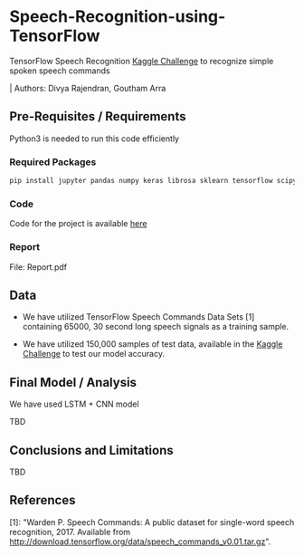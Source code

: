 # Speech-Recognition-using-TensorFlow
TensorFlow Speech Recognition [Kaggle Challenge] to recognize simple spoken speech commands

| Authors: Divya Rajendran, Goutham Arra

## Pre-Requisites / Requirements

Python3 is needed to run this code efficiently

### Required Packages

```bash
pip install jupyter pandas numpy keras librosa sklearn tensorflow scipy tqdm pydub
```

### Code

Code for the project is available [here]

### Report

File: Report.pdf

## Data

* We have utilized TensorFlow Speech Commands Data Sets [1] containing 65000, 30 second long speech signals as a training sample.

* We have utilized 150,000 samples of test data, available in the [Kaggle Challenge] to test our model accuracy.

## Final Model / Analysis

We have used LSTM + CNN model

TBD

## Conclusions and Limitations
TBD

## References
[1]: "Warden P. Speech Commands: A public dataset for single-word speech recognition, 2017. Available from http://download.tensorflow.org/data/speech_commands_v0.01.tar.gz".

[Kaggle Challenge]: https://www.kaggle.com/c/tensorflow-speech-recognition-challenge
[here]: https://github.com/rdivyajd/Signal-Processing/tree/master/TensorFlow%20Speech%20Recognition%20Challenge


